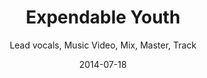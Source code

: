 ---
title: Expendable Youth
subtitle: Lead vocals, Music Video, Mix, Master, Track
category: studio-recording
permalink: expendable-youth/
image: expendable-youth

description: Produced, Filmed, Directed and Edited by Paul C. Band footage filmed by Keith Ketchum. Paul C. on lead vocals NEED Story behind "Narcissist" video production.  More detail on the studio album recording, and in-the-studio photos. NEED "Color Me GreenCOLOR ME GREEN" SOUNDCLOUD LINK.

layout: default
date: 2014-07-18
---